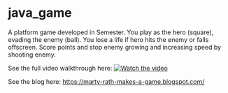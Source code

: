 # java_game
A platform game developed in Semester.
You play as the hero (square), evading the enemy (ball). You lose a life if hero hits the enemy or falls offscreen.
Score points and stop enemy growing and increasing speed by shooting enemy.

See the full video walkthrough here:
[![Watch the video](https://img.youtube.com/vi/OkyVyQz2UN8/maxresdefault.jpg)](https://www.youtube.com/watch?v=OkyVyQz2UN8)

See the blog here:
https://marty-rath-makes-a-game.blogspot.com/
